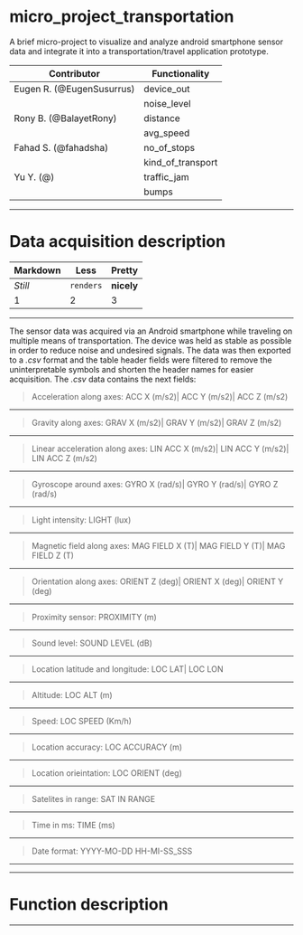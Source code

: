 # micro_project_transportation
A brief micro-project to visualize and analyze android smartphone sensor data and  integrate it into a transportation/travel application prototype.

 Contributor                  |  Functionality 
 ---------------------------- | -----------------
 Eugen R. (@EugenSusurrus)    |  device_out|
                              |  noise_level|
 Rony B.  (@BalayetRony)      |  distance|
                              |  avg_speed|
 Fahad S. (@fahadsha)         |  no_of_stops|
                              |  kind_of_transport|
 Yu Y.    (@)                 |  traffic_jam|
                              |  bumps|
****************************************************************************************************************************************
# Data acquisition description
Markdown | Less | Pretty
--- | --- | ---
*Still* | `renders` | **nicely**
1 | 2 | 3
****************************************************************************************************************************************
The sensor data was acquired via an Android smartphone while traveling on multiple means of transportation. The device was held as stable as possible in order to reduce noise and undesired signals. The data was then exported to a *.csv* format and the table header fields were filtered to remove the uninterpretable symbols and shorten the header names for easier 
acquisition. The *.csv* data contains the next fields:

>Acceleration along axes:           ACC X (m/s2)|	ACC Y (m/s2)|	ACC Z (m/s2)
-----------------------------------------------------------------------------------------
>Gravity along axes:                GRAV X (m/s2)|	GRAV Y (m/s2)|	GRAV Z (m/s2)
-----------------------------------------------------------------------------------------
>Linear acceleration along axes:    LIN ACC X (m/s2)|	LIN ACC Y (m/s2)|	LIN ACC Z (m/s2)
-----------------------------------------------------------------------------------------
>Gyroscope around axes:             GYRO X (rad/s)|	GYRO Y (rad/s)|	GYRO Z (rad/s)
-----------------------------------------------------------------------------------------
>Light intensity:                   LIGHT (lux)
-----------------------------------------------------------------------------------------
>Magnetic field along axes:         MAG FIELD X (T)| MAG FIELD Y (T)|	MAG FIELD Z (T)
-----------------------------------------------------------------------------------------
>Orientation along axes:            ORIENT Z (deg)|	ORIENT X (deg)|	ORIENT Y (deg)
-----------------------------------------------------------------------------------------
>Proximity sensor:                  PROXIMITY (m)
-----------------------------------------------------------------------------------------
>Sound level:                       SOUND LEVEL (dB)
-----------------------------------------------------------------------------------------
>Location latitude and longitude:   LOC LAT| LOC LON	
-----------------------------------------------------------------------------------------
>Altitude:                          LOC ALT (m)
-----------------------------------------------------------------------------------------
>Speed:                             LOC SPEED (Km/h)	
-----------------------------------------------------------------------------------------
>Location accuracy:                 LOC ACCURACY (m)
-----------------------------------------------------------------------------------------
>Location orieintation:             LOC ORIENT (deg)
-----------------------------------------------------------------------------------------
>Satelites in range:                SAT IN RANGE
-----------------------------------------------------------------------------------------
>Time in ms:                        TIME (ms)
-----------------------------------------------------------------------------------------
>Date format:                       YYYY-MO-DD HH-MI-SS_SSS
-----------------------------------------------------------------------------------------
****************************************************************************************************************************************
# Function description
****************************************************************************************************************************************

